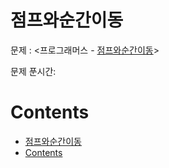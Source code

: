 # 점프와순간이동

문제 : <프로그래머스 - [점프와순간이동](https://programmers.co.kr/learn/courses/30/lessons/12980)> <br/>

문제 푼시간:

# Contents

- [점프와순간이동](#%ec%a0%90%ed%94%84%ec%99%80%ec%88%9c%ea%b0%84%ec%9d%b4%eb%8f%99)
- [Contents](#contents)